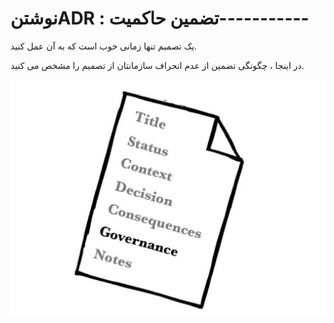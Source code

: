# نوشتنADR : تضمین حاکمیت-----------

یک تصمیم تنها زمانی خوب است که به آن عمل کنید.

در اینجا ، چگونگی تضمین از عدم انحراف سازمانتان از تصمیم را مشخص می کنید.

![](./Images/Pasted%20image%2020240401124249.png)


